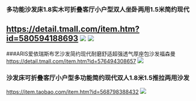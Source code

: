 ### 多功能沙发床1.8实木可折叠客厅小户型双人坐卧两用1.5米简约现代
https://detail.tmall.com/item.htm?id=580594188693
![](https://img.alicdn.com/imgextra/i3/1969847690/O1CN01rCgNKc26g4DtDRD1U_!!1969847690.jpg)
![](https://img.alicdn.com/imgextra/i4/1969847690/O1CN01fM9w6S26g4DtZUKvo_!!1969847690.jpg)
---
###ARIS爱依瑞斯布艺沙发简约现代耐磨舒适超强透气厚座包沙发福森曼
https://detail.tmall.com/item.htm?id=576494308657
![](https://img.alicdn.com/imgextra/i3/2587463881/TB2Hd_9Jr1YBuNjSszeXXablFXa_!!2587463881.jpg)
### 沙发床可折叠客厅小户型多功能简约现代双人1.8米1.5推拉两用沙发
https://item.taobao.com/item.htm?id=568798388432
![](https://img.alicdn.com/imgextra/i4/2605205414/TB2_U72AA9WBuNjSspeXXaz5VXa_!!2605205414.jpg)